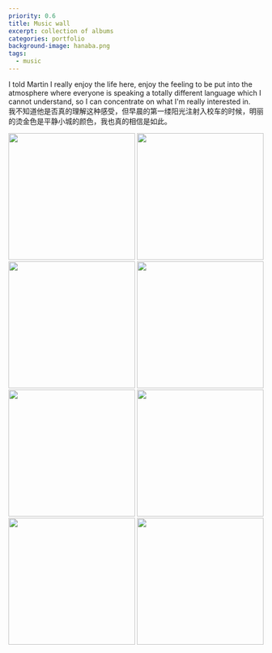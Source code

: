 ```yaml
---
priority: 0.6
title: Music wall
excerpt: collection of albums
categories: portfolio
background-image: hanaba.png
tags:
  - music
---
```


I told Martin I really enjoy the life here, enjoy the feeling to be put into the atmosphere where everyone is speaking a totally different language which I cannot understand, so I can concentrate on what I'm really interested in.    
我不知道他是否真的理解这种感受，但早晨的第一缕阳光注射入校车的时候，明丽的烫金色是平静小城的颜色，我也真的相信是如此。

<center class="half">
    <img src="https://i.postimg.cc/4Nv9FzsK/20190817-IMG-3637.jpg" width="250"/>
    <img src="https://i.postimg.cc/mrQr6H99/s11187340.jpg" width="250"/>
    <img src="https://img9.doubanio.com/view/subject/m/public/s11363103.jpg" width="250"/>
    <img src="https://i.postimg.cc/zGGMQZRF/s11174008.jpg" width="250"/>
    <img src="https://img9.doubanio.com/view/subject/m/public/s3576006.jpg" width="250"/>
    <img src="https://img9.doubanio.com/view/subject/m/public/s27193156.jpg" width="250"/>
    <img src="https://img9.doubanio.com/view/subject/m/public/s1911415.jpg" width="250"/>
    <img src="https://img9.doubanio.com/view/subject/m/public/s1959872.jpg" width="250"/>
</center>
